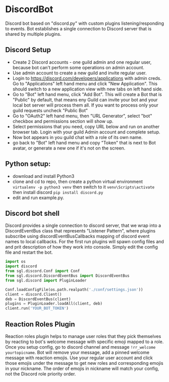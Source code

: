# DiscordBot
Discord bot based on "discord.py" with custom plugins listening/responding to events. Bot establishes a single connection to Discord server that is shared by multiple plugins.

## Discord Setup
- Create 2 Discord accounts - one guild admin and one regular user, because bot can't perform some operations on admin account.
- Use admin account to create a new guild and invite regular user.
- Login to https://discord.com/developers/applications with admin creds. Go to "Applications" left hand menu and click "New Application". This should switch to a new application view with new tabs on left hand side.
- Go to "Bot" left hand menu, click "Add Bot". This will create a Bot that is "Public" by default, that means eny Guild can invite your bot and your local bot server will process them all. If you want to process only your guild requests uncheck "Public Bot"
- Go to "OAuth2" left hand menu, then "URL Generator", select "bot" checkbox and permissions section will show up. 
- Select permissions that you need, copy URL below and run on another browser tab. Login with your guild Admin account and complete setup.
- Now bot appears in you guild chat with a role of its own name.
- go back to "Bot" left hand menu and copy "Token" that is next to Bot avatar, or generate a new one if it's not on the screen.

## Python setup:
- download and install Python3
- clone and cd to repo, then create a python virtual environment ```virtualenv -p python3 venv``` then switch to it ```venv\Scripts\activate``` then install discord ```pip install discord.py```
- edit and run example.py.

## Discord bot shell
Discord provides a single connection to discord server, that we wrap into a DiscordEventBus class that represents "Listener Pattern", where plugins subscribe using discordEventBusCallbacks mapping of discord event names to local callbacks. For the first run plugins will spawn config files and and prit description of how they work into console.
Simply edit the config file and restart the bot.

```python
import os
import discord
from sgl.discord.Conf import Conf
from sgl.discord.DiscordEventBus import DiscordEventBus
from sgl.discord import PluginLoader

Conf.loadConfigFile(os.path.realpath('./conf/settings.json'))
client = discord.Client()
deb = DiscordEventBus(client)
plugins = PluginLoader.loadAll(client, deb)
client.run('YOUR_BOT_TOKEN')
```

## Reaction Roles Plugin
Reaction roles plugin helps to manage user roles that they pick themselves by reacting to bot's welcome message with specific emoji mapped to a role.
Once you setup config, go to discord channel and message ```!rr_welcome yourtopicname```. 
Bot will remove your message, add a pinned welcome message with reaction emojis.
Use your regular user account and click those emojis under the message to get new roles and corresponding emojis in your nickname. The order of emojis in nickname will match your config, not the Discord role priority order.

